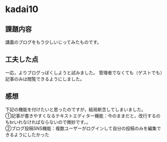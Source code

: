 # kadai10
## 課題内容
講義のブログをもう少しいじってみたものです。
## 工夫した点
一応，よりブログっぽくしようと試みました。
管理者でなくても（ゲストでも）記事のみは閲覧できるようにしました。
## 感想
下記の機能を付けたいと思ったのですが，結局断念してしまいました。
<br>①記事が書きやすくなるテキストエディター機能：今のままだと，改行するのもbrいれなければならないので微妙です。。
<br>②ブログ投稿SNS機能：複数ユーザーがログインして自分の投稿のみを編集できるようにしたかった
